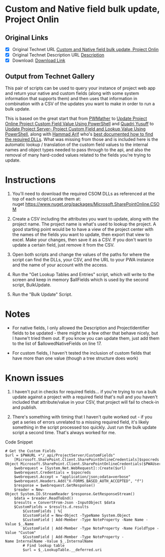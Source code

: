 # Custom and Native field bulk update, Project Onlin

## Original Links

- [x] Original Technet URL [Custom and Native field bulk update, Project Onlin](https://gallery.technet.microsoft.com/Custom-and-Native-field-29cb2e42)
- [x] Original Technet Description URL [Description](https://gallery.technet.microsoft.com/Custom-and-Native-field-29cb2e42/description)
- [x] Download: [Download Link](Download\ProjectOnlineBulkUpdate.zip)

## Output from Technet Gallery

This pair of scripts can be used to query your instance of project web app and return your native and custom fields (along with some system information that supports them) and then uses that information in combination with a CSV of the updates you want to  make in order to run a bulk update.

This is based on the great start that from [PWMather](https://social.technet.microsoft.com/profile/pwmather/ "Paul Mather, TechNet") to [Update Project Online Project Custom Field Value Using PowerShell](https://gallery.technet.microsoft.com/Update-Online-Custom-Field-12f034f4) and [Quadri Yusuff](https://social.technet.microsoft.com/profile/quadri%20yusuff/ "Quadri Yusuff, TechNet") to [Update Project Server- Project Custom Field and Lookup Value Using PowerShell](https://gallery.technet.microsoft.com/Update-Server-Custom-Field-00ab99a9 "Update Project Server- Project Custom Field and Lookup Value Using PowerShell"), along with [Hammad Arif](https://social.technet.microsoft.com/profile/hammad%20arif/ "Hammad Arif, TechNet") who's [best documented how to find the required DLLs](https://gallery.technet.microsoft.com/Publish-All-Projects-in-ad8ee80e). What was missing from those and is included here is the automatic lookup / translation of the custom field values to the internal names and object types needed to pass through to the api, and also the removal  of many hard-coded values related to the fields you're trying to update.

# Instructions

1. You'll need to download the required CSOM DLLs as referenced at the top of each script:Locate them at:  nuget https://www.nuget.org/packages/Microsoft.SharePointOnline.CSOM

2. Create a CSV including the attributes you want to update, along with the project name. The project name is what's used to lookup the project. A good starting point would be to have a view of the project center with the names of the fields you want to update, then export that view to excel. Make your changes, then save it as a CSV. If you don't want to update a certain field, just remove it from the CSV.

3. Open both scripts and change the values of the paths for where the script can find the DLLs, your CSV, and the URL to your PWA instance and the name of your account with the access.

4. Run the "Get Lookup Tables and Entries" script, which will write to the screen and keep in memory $allFields which is used by the second script, BulkUpdate.

5. Run the "Bulk Update" Script.

# Notes

- For native fields, I only allowed the Description and ProjectIdentifier fields to be updated - there might be a few other that behave nicely, but I havne't tried them out. If you know you can update them, just add them to the list of $allowedNativeFields on line 17.

- For custom fields, I haven't tested the inclusion of custom fields that have more than one value (though a tree structure does work)

# Known issues

1. I haven't put in checks for required fields... if you're trying to run a bulk update against a project with a required field that's null and you haven't included that attribute/value in your CSV, that project will fail to check-in and publish.

2. There's something with timing that I haven't quite worked out - if you get a series of errors unrelated to a missing required field, it's likely something in the script processed too quickly. Just run the bulk update script a second time. That's always worked for me.

Code Snippet

```
# Get the Custom Fields
$url = $PWAURL +"/_api/ProjectServer/CustomFields"
    [Microsoft.SharePoint.Client.SharePointOnlineCredentials]$spocreds = New-Object Microsoft.SharePoint.Client.SharePointOnlineCredentials($PWAUserName, $securePass);
    $webrequest = [System.Net.WebRequest]::Create($url)
    $webrequest.Credentials = $spocreds
    $webrequest.Accept = "application/json;odata=verbose"
    $webrequest.Headers.Add("X-FORMS_BASED_AUTH_ACCEPTED", "f")
    $response = $webrequest.GetResponse()
    $reader = New-Object System.IO.StreamReader $response.GetResponseStream()
    $data = $reader.ReadToEnd()
    $results = ConvertFrom-Json -InputObject $data
    $CustomFields = $results.d.results
        $CustomFields | %{
        $CustomField = New-Object -TypeName System.Object
        $CustomField | Add-Member -Type NoteProperty -Name Name -Value $_.Name
        $CustomField | Add-Member -Type NoteProperty -Name FieldType -Value "Custom"
        $CustomField | Add-Member -Type NoteProperty -Name InternalName -Value $_.InternalName
        # Find lookup table
        $url = $_.LookupTable.__deferred.uri
```

